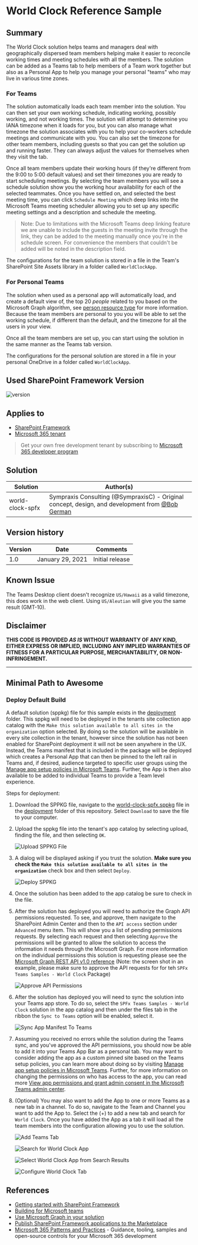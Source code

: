 # World Clock Reference Sample

## Summary

The World Clock solution helps teams and managers deal with geographically dispersed team members helping make it easier to reconcile working times and meeting schedules with all the members. The solution can be added as a Teams tab to help members of a Team work together but also as a Personal App to help you manage your personal "teams" who may live in various time zones.

### For Teams

The solution automatically loads each team member into the solution. You can then set your own working schedule, indicating working, possibly working, and not working times. The solution will attempt to determine you IANA timezone when it loads for you, but you can also manage what timezone the solution associates with you to help your co-workers schedule meetings and communicate with you. You can also set the timezone for other team members, including guests so that you can get the solution up and running faster. They can always adjust the values for themselves when they visit the tab.

Once all team members update their working hours (if they're different from the 9:00 to 5:00 default values) and set their timezones you are ready to start scheduling meetings. By selecting the team members you will see a schedule solution show you the working hour availability for each of the selected teammates. Once you have settled on, and selected the best meeting time, you can click `Schedule Meeting` which deep links into the Microsoft Teams meeting scheduler allowing you to set up any specific meeting settings and a description and schedule the meeting.
>Note: Due to limitations with the Microsoft Teams deep linking feature we are unable to include the guests in the meeting invite through the link, they can be added to the meeting manually once you're in the schedule screen. For convenience the members that couldn't be added will be noted in the description field.

The configurations for the team solution is stored in a file in the Team's SharePoint Site Assets library in a folder called `WorldClockApp`.

### For Personal Teams

The solution when used as a personal app will automatically load, and create a default view of, the top 20 _people_ related to you based on the Microsoft Graph algorithm, see [person resource type](https://docs.microsoft.com/en-us/graph/api/resources/person?view=graph-rest-1.0) for more information. Because the team members are personal to you you will be able to set the working schedule, if different than the default, and the timezone for all the users in your view.

Once all the team members are set up, you can start using the solution in the same manner as the Teams tab version.

The configurations for the personal solution are stored in a file in your personal OneDrive in a folder called `WorldClockApp`.

## Used SharePoint Framework Version

![version](https://img.shields.io/badge/version-1.13.0-green.svg)

## Applies to

- [SharePoint Framework](https://aka.ms/spfx)
- [Microsoft 365 tenant](https://docs.microsoft.com/en-us/sharepoint/dev/spfx/set-up-your-developer-tenant)

> Get your own free development tenant by subscribing to [Microsoft 365 developer program](http://aka.ms/o365devprogram)

## Solution

Solution|Author(s)
--------|---------
world-clock-spfx | Sympraxis Consulting (@SympraxisC) - Original concept, design, and development from [@Bob German](https://github.com/BobGerman)

## Version history

Version|Date|Comments
-------|----|--------
1.0|January 29, 2021|Initial release

## Known Issue

The Teams Desktop client doesn't recognize `US/Hawaii` as a valid timezone, this does work in the web client. Using `US/Aleutian` will give you the same result (GMT-10).

## Disclaimer

**THIS CODE IS PROVIDED *AS IS* WITHOUT WARRANTY OF ANY KIND, EITHER EXPRESS OR IMPLIED, INCLUDING ANY IMPLIED WARRANTIES OF FITNESS FOR A PARTICULAR PURPOSE, MERCHANTABILITY, OR NON-INFRINGEMENT.**

---

## Minimal Path to Awesome

### Deploy Default Build

A default solution (sppkg) file for this sample exists in the [deployment](./deployment) folder. This sppkg will need to be deployed in the tenants site collection app catalog with the `Make this solution available to all sites in the organization` option selected. By doing so the solution will be available in every site collection in the tenant, however since the solution has not been enabled for SharePoint deployment it will not be seen anywhere in the UX. Instead, the Teams manifest that is included in the package will be deployed which creates a Personal App that can then be pinned to the left rail in Teams and, if desired, audience targeted to specific user groups using the [Manage app setup policies in Microsoft Teams](https://docs.microsoft.com/en-us/MicrosoftTeams/teams-app-setup-policies). Further, the App is then also available to be added to individual Teams to provide a Team level experience.

Steps for deployment:

1. Download the SPPKG file, navigate to the [world-clock-spfx.sppkg](./deployment/world-clock-spfx.sppkg) file in the [deployment](./deployment) folder of this repository. Select `Download` to save the file to your computer.
1. Upload the sppkg file into the tenant's app catalog by selecting upload, finding the file, and then selecting `OK`.

    ![Upload SPPKG File](./images/UploadSPPKG.png)

1. A dialog will be displayed asking if you trust the solution. **Make sure you check the `Make this solution available to all sites in the organization`** check box and then select `Deploy`.

    ![Deploy SPPKG](./images/DeploySPPKG.png)

1. Once the solution has been added to the app catalog be sure to check in the file.

1. After the solution has deployed you will need to authorize the Graph API permissions requested. To see, and approve, them navigate to the SharePoint Admin Center and then to the `API access` section under `Advanced` menu item. This will show you a list of pending permissions requests. By selecting each request and then selecting `Approve` the permissions will be granted to allow the solution to access the information it needs through the Microsoft Graph. For more information on the individual permissions this solution is requesting please see the [Microsoft Graph REST API v1.0 reference](https://docs.microsoft.com/en-us/graph/api/overview?toc=.%2Fref%2Ftoc.json&view=graph-rest-1.0) (Note: the screen shot in an example, please make sure to approve the API requests for for teh `SPFx Teams Samples - World Clock` Package)

    ![Approve API Permissions](./images/ApproveAPIPermissions.png)

1. After the solution has deployed you will need to sync the solution into your Teams app store. To do so, select the `SPFx Teams Samples - World Clock` solution in the app catalog and then under the files tab in the ribbon the `Sync to Teams` option will be enabled, select it. 

    ![Sync App Manifest To Teams](./images/SyncToTeams.png)

1. Assuming you received no errors while the solution during the Teams sync, and you've approved the API permissions, you should now be able to add it into your Teams App Bar as a personal tab. You may want to consider adding the app as a custom pinned site based on the Teams setup policies, you can learn more about doing so by visiting [Manage app setup policies in Microsoft Teams](https://docs.microsoft.com/en-us/MicrosoftTeams/teams-app-setup-policies). Further, for more information on changing the permissions on who has access to the app, you can read more [View app permissions and grant admin consent in the Microsoft Teams admin center](https://docs.microsoft.com/en-us/microsoftteams/app-permissions-admin-center).

1. (Optional) You may also want to add the App to one or more Teams as a new tab in a channel. To do so, navigate to the Team and Channel you want to add the App to. Select the (+) to add a new tab and search for `World Clock`. Once you have added the App as a tab it will load all the team members into the configuration allowing you to use the solution.

    ![Add Teams Tab](./images/AddTeamsTab.png)

    ![Search for World Clock App](./images/SearchForWorldClock-TEMP.png)

    ![Select World Clock App from Search Results](./images/SelectWorldClock-TEMP.png)

    ![Configure World Clock Tab](./images/ConfigureWorldClock-TEMP.png)

## References

- [Getting started with SharePoint Framework](https://docs.microsoft.com/en-us/sharepoint/dev/spfx/set-up-your-developer-tenant)
- [Building for Microsoft teams](https://docs.microsoft.com/en-us/sharepoint/dev/spfx/build-for-teams-overview)
- [Use Microsoft Graph in your solution](https://docs.microsoft.com/en-us/sharepoint/dev/spfx/web-parts/get-started/using-microsoft-graph-apis)
- [Publish SharePoint Framework applications to the Marketplace](https://docs.microsoft.com/en-us/sharepoint/dev/spfx/publish-to-marketplace-overview)
- [Microsoft 365 Patterns and Practices](https://aka.ms/m365pnp) - Guidance, tooling, samples and open-source controls for your Microsoft 365 development
